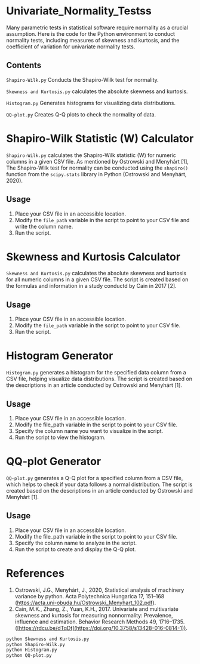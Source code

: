 # Univariate_Normality_Testss
Many parametric tests in statistical software require normality as a crucial assumption. Here is the code for the Python environment to conduct normality tests, including measures of skewness and kurtosis, and the coefficient of variation for univariate normality tests.

## Contents
  `Shapiro-Wilk.py` Conducts the Shapiro-Wilk test for normality.
  
  `Skewness and Kurtosis.py` calculates the absolute skewness and kurtosis.
  
  `Histogram.py` Generates histograms for visualizing data distributions.
  
  `QQ-plot.py` Creates Q-Q plots to check the normality of data.
  
# Shapiro-Wilk Statistic (W) Calculator

`Shapiro-Wilk.py` calculates the Shapiro-Wilk statistic (W) for numeric columns in a given CSV file. As mentioned by Ostrowski and Menyhárt [1], The Shapiro-Wilk test for normality can be conducted using the `shapiro()` function from the `scipy.stats` library in Python (Ostrowski and Menyhárt, 2020).

## Usage

1. Place your CSV file in an accessible location.
2. Modify the `file_path` variable in the script to point to your CSV file and write the column name.
3. Run the script.

# Skewness and Kurtosis Calculator

`Skewness and Kurtosis.py` calculates the absolute skewness and kurtosis for all numeric columns in a given CSV file. The script is created based on the formulas and information in a study conductd by Cain in 2017 [2].


## Usage

1. Place your CSV file in an accessible location.
2. Modify the `file_path` variable in the script to point to your CSV file.
3. Run the script.


# Histogram Generator
`Histogram.py` generates a histogram for the specified data column from a CSV file, helping visualize data distributions. The script is created based on the descriptions in an article conducted by Ostrowski and Menyhárt [1].
## Usage
1. Place your CSV file in an accessible location.
2. Modify the file_path variable in the script to point to your CSV file.
3. Specify the column name you want to visualize in the script.
4. Run the script to view the histogram.


# QQ-plot Generator
`QQ-plot.py` generates a Q-Q plot for a specified column from a CSV file, which helps to check if your data follows a normal distribution. The script is created based on the descriptions in an article conducted by Ostrowski and Menyhárt [1].

## Usage
1. Place your CSV file in an accessible location.
2. Modify the file_path variable in the script to point to your CSV file.
3. Specify the column name to analyze in the script.
4. Run the script to create and display the Q-Q plot.

# References
1. Ostrowski, J.G., Menyhárt, J., 2020, Statistical analysis of machinery variance by python. Acta Polytechnica Hungarica 17, 151–168 (https://acta.uni-obuda.hu/Ostrowski_Menyhart_102.pdf).
2. Cain, M.K., Zhang, Z., Yuan, K.H., 2017. Univariate and multivariate skewness and kurtosis for measuring nonnormality: Prevalence, influence
and estimation. Behavior Research Methods 49, 1716–1735. ([https://rdcu.be/dTqDt](https://doi.org/10.3758/s13428-016-0814-1)).

```bash
python Skewness and Kurtosis.py
python Shapiro-Wilk.py
python Histogram.py
python QQ-plot.py
